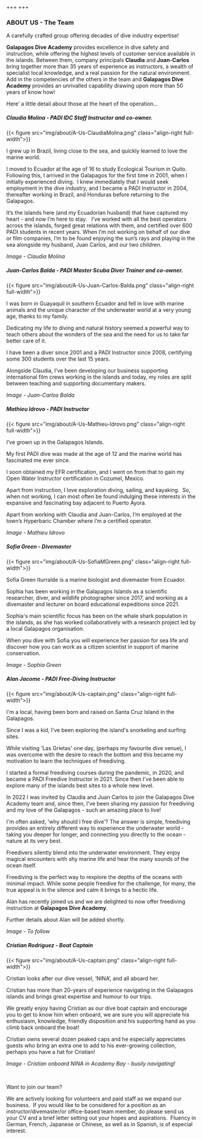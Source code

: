 +++
+++

### ABOUT US - The Team

<span class="strapline">A carefully crafted group offering decades of dive industry expertise! </span>


**Galapagos Dive Academy** provides excellence in dive safety and instruction, while offering the highest levels of customer service available in the islands.  Between them, company principals **Claudia** and **Juan-Carlos** bring together more than 35 years of experience as instructors, a wealth of specialist local knowledge, and a real passion for the natural environment. Add in the competencies of the others in the team and **Galapagos Dive Academy** provides an unrivalled capability drawing upon more than 50 years of know how!

Here’ a little detail about those at the heart of the operation...
 
##### Claudia Molina - PADI IDC Staff Instructor and co-owner.

{{< figure src="img/about/A-Us-ClaudiaMolina.png" class="align-right full-width">}}

I grew up in Brazil, living close to the sea, and quickly learned to love the marine world.  

I moved to Ecuador at the age of 16 to study Ecological Tourism in Quito.  Following this, I arrived in the Galapagos for the first time in 2001, when I initially experienced diving.  I knew immediately that I would seek employment in the dive industry, and I became a PADI Instructor in 2004, thereafter working in Brazil, and Honduras before returning to the Galapagos.  

It’s the islands here (and my Ecuadorian husband) that have captured my heart - and now I’m here to stay.
 
I’ve worked with all the best operators across the islands, forged great relations with them, and certified over 600 PADI students in recent years. When I’m not working on behalf of our dive or film companies, I’m to be found enjoying the sun’s rays and playing in the sea alongside my husband, Juan Carlos, and our two children.

*Image - Claudia Molina*

<div class="grey-bar"></div>

##### Juan-Carlos Balda - PADI Master Scuba Diver Trainer and co-owner.

{{< figure src="img/about/A-Us-Juan-Carlos-Balda.png" class="align-right full-width">}}

I was born in Guayaquil in southern Ecuador and fell in love with marine animals and the unique character of the underwater world at a very young age, thanks to my family.  

Dedicating my life to diving and natural history seemed a powerful way to teach others about the wonders of the sea and the need for us to take far better care of it.   

I have been a diver since 2001 and a PADI Instructor since 2008, certifying some 300 students over the last 15 years.  

Alongside Claudia, I’ve been developing our business supporting international film crews working in the islands and today, my roles are split between teaching and supporting documentary makers.

*Image - Juan-Carlos Balda*

<div class="grey-bar"></div>

##### Mathieu Idrovo - PADI Instructor 

{{< figure src="img/about/A-Us-Mathieu-Idrovo.png" class="align-right full-width">}}

I’ve grown up in the Galapagos Islands. 

My first PADI dive was made at the age of 12 and the marine world has fascinated me ever since.  

I soon obtained my EFR certification, and I went on from that to gain my Open Water Instructor certification in Cozumel, Mexico.

Apart from instruction, I love exploration diving, sailing, and kayaking.  So, when not working, I can most often be found indulging these interests in the expansive and fascinating bay adjacent to Puerto Ayora.

Apart from working with Claudia and Juan-Carlos, I’m employed at the town’s Hyperbaric Chamber where I’m a certified operator.

*Image - Mathieu Idrovo*

<div class="grey-bar"></div>

##### Sofia Green - Divemaster

{{< figure src="img/about/A-Us-SofiaMGreen.png" class="align-right full-width">}}

Sofía Green Iturralde is a marine biologist and divemaster from Ecuador. 

Sophia has been working in the Galapagos Islands as a scientific researcher, diver, and wildlife photographer since 2017, and working as a divemaster and lecturer on board educational expeditions since 2021. 

Sophia's main scientific focus has been on the whale shark population in the islands, as she has worked collaboratively with a research project led by a local Galapagos organisation. 

When you dive with Sofia you will experience her passion for sea life and discover how you can work as a citizen scientist in support of marine conservation. 

*Image - Sophia Green*

<div class="grey-bar"></div>

##### Alan Jacome - PADI Free-Diving Instructor

{{< figure src="img/about/A-Us-captain.png" class="align-right full-width">}}

I'm a local, having been born and raised on Santa Cruz Island in the Galapagos. 

Since I was a kid, I've been exploring the island's snorkeling and surfing sites. 

While visiting 'Las Grietas' one day, (perhaps my favourite dive venue), I was overcome with the desire to reach the bottom and this became my motivation to learn the techniques of freediving.

I started a formal freediving courses during the pandemic, in 2020, and became a PADI Freedive Instructor in 2021. Since then I've been able to explore many of the islands best sites to a whole new level.

In 2022 I was invited by Claudia and Juan Carlos to join the Galapagos Dive Academy team and, since then, I've been sharing my passion for freediving and my love of the Galapagos - such an amazing place to live!

I'm often asked, 'why should I free dive'?  The answer is simple, freediving provides an entirely different way to experience the underwater world - taking you deeper for longer, and connecting you directly to the ocean - nature at its very best.

Freedivers silently blend into the underwater environment. They enjoy magical encounters with shy marine life and hear the many sounds of the ocean itself.

Freediving is the perfect way to rexplore the depths of the oceans with minimal impact. While some people freedive for the challenge, for many, the true appeal  is in the silence and calm it brings to a hectic life.

Alan has recently joined us and we are delighted to now offer freediving instruction at **Galapagos Dive Academy**.  

Further details about Alan will be added shortly.

*Image - To follow*

<div class="grey-bar"></div>

##### Cristian Rodriguez - Boat Captain

{{< figure src="img/about/A-Us-captain.png" class="align-right full-width">}}

Cristian looks after our dive vessel, ‘NINA’, and all aboard her.  

Cristian has more than 20-years of experience navigating in the Galapagos islands and brings great expertise and humour to our trips.  

We greatly enjoy having Cristian as our dive boat captain and encourage you to get to know him when onboard, we are sure you will appreciate his enthusiasm, knowledge, friendly disposition and his supporting hand as you climb back onboard the boat!

Cristian owns several dozen peaked caps and he especially appreciates guests who bring an extra one to add to his ever-growing collection, perhaps you have a hat for Cristian! 

*Image - Cristian onboard NINA in Academy Bay - busily navigating!*

<br>

<div class="grey-bar"></div>

<span class="strapline">Want to join our team? </span>

We are actively looking for volunteers and paid staff as we expand our business.  If you would like to be considered for a position as an instructor/divemaster/or office-based team member, do please send us your CV and a brief letter setting out your hopes and aspirations.  Fluency in German, French, Japanese or Chinese, as well as in Spanish, is of especial interest.
